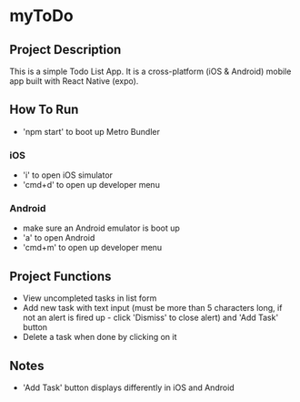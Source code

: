 # myToDo
## Project Description
This is a simple Todo List App. It is a cross-platform (iOS & Android) mobile app built with React Native (expo).

## How To Run
* 'npm start' to boot up Metro Bundler

### iOS
* 'i' to open iOS simulator
* 'cmd+d' to open up developer menu

### Android
* make sure an Android emulator is boot up
* 'a' to open Android
* 'cmd+m' to open up developer menu

## Project Functions
* View uncompleted tasks in list form
* Add new task with text input (must be more than 5 characters long, if not an alert is fired up - click 'Dismiss' to close alert) and 'Add Task' button
* Delete a task when done by clicking on it

## Notes
* 'Add Task' button displays differently in iOS and Android
